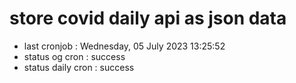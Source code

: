 # store covid daily api as json data

- last cronjob : Wednesday, 05 July 2023 13:25:52
- status og cron : success
- status daily cron : success
      
      